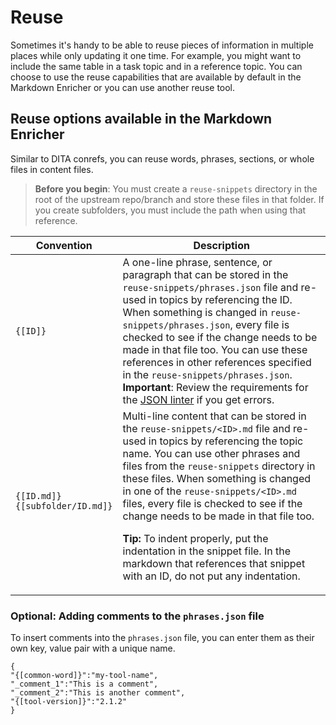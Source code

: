 

# Reuse
Sometimes it's handy to be able to reuse pieces of information in multiple places while only updating it one time. For example, you might want to include the same table in a task topic and in a reference topic. You can choose to use the reuse capabilities that are available by default in the Markdown Enricher or you can use another reuse tool.

## Reuse options available in the Markdown Enricher
Similar to DITA conrefs, you can reuse words, phrases, sections, or whole files in content files. 

> **Before you begin**: You must create a `reuse-snippets` directory in the root of the upstream repo/branch and store these files in that folder. If you create subfolders, you must include the path when using that reference.

|Convention|Description|
|----------|-----------|
|`{[ID]}`|A one-line phrase, sentence, or paragraph that can be stored in the `reuse-snippets/phrases.json` file and re-used in topics by referencing the ID. When something is changed in `reuse-snippets/phrases.json`, every file is checked to see if the change needs to be made in that file too. You can use these references in other references specified in the `reuse-snippets/phrases.json`. **Important**: Review the requirements for the [JSON linter](#JSON-linter) if you get errors.|
|`{[ID.md]}`<br />`{[subfolder/ID.md]}`|Multi-line content that can be stored in the `reuse-snippets/<ID>.md` file and re-used in topics by referencing the topic name. You can use other phrases and files from the `reuse-snippets` directory in these files. When something is changed in one of the `reuse-snippets/<ID>.md` files, every file is checked to see if the change needs to be made in that file too.<p>**Tip:** To indent properly, put the indentation in the snippet file.  In the markdown that references that snippet with an ID, do not put any indentation.</p>|

### Optional: Adding comments to the `phrases.json` file
To insert comments into the `phrases.json` file, you can enter them as their own key, value pair with a unique name.
```
{
"{[common-word]}":"my-tool-name",
"_comment_1":"This is a comment",
"_comment_2":"This is another comment",
"{[tool-version]}":"2.1.2"
}
```


